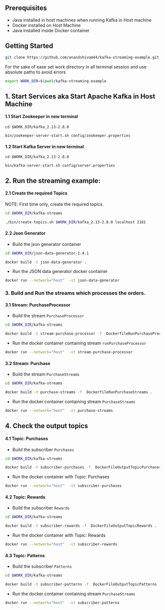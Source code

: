 ## Prerequisites
* Java installed in host machines when running Kafka in Host machine
* Docker installed on Host Machine
* Java installed inside Docker container
## Getting Started
```bash
git clone https://github.com/anandshivam44/kafka-streaming-example.git
```
For the sake of ease set work directory in all terminal session and use absolute paths to avoid errors
```bash
export WORK_DIR=$(pwd)/kafka-streaming-example
```


## 1. Start Services aka Start Apache Kafka in Host Machine
#### 1.1 Start Zookeeper in new terminal
```
cd $WORK_DIR/kafka_2.13-2.8.0

bin/zookeeper-server-start.sh config/zookeeper.properties
```

#### 1.2 Start Kafka Server in new terminal
```
cd $WORK_DIR/kafka_2.13-2.8.0

bin/kafka-server-start.sh config/server.properties
```




## 2. Run the streaming example:
#### 2.1 Create the required Topics
NOTE: First time only, create the required topics.

```bash
cd $WORK_DIR/kafka-streams 

./bin/create-topics.sh $WORK_DIR/kafka_2.13-2.8.0 localhost 2181
```
#### 2.2 Json Generator
* Build the json generator container
```bash
cd $WORK_DIR/json-data-generator-1.4.1

docker build -t json-data-generator .
```
* Run the JSON data generator docker container

```bash
docker run --network="host"  -it json-data-generator
```
### 3. Build and Run the streams which processes the orders.  
    
#### 3.1 Stream: PurchaseProcessor
* Build the stream `PurchaseProcessor`

```bash
cd $WORK_DIR/kafka-streams

docker build -t stream-purchase-processor -f  DockerfileRunPurchaseProcessor .
```
* Run the docker container containing stream `runPurchaseProcessor`

```bash
docker run --network="host"  -it stream-purchase-processor
```
#### 3.2 Stream: Purchase
* Build the stream `PurchaseStreams`
```bash
cd $WORK_DIR/kafka-streams

docker build -t purchase-streams -f  DockerfileRunPurchaseStreams .
```
* Run the docker container containing stream `PurchaseStreams`

```bash
docker run --network="host"  -it purchase-streams
```
## 4. Check the output topics
#### 4.1 Topic: Purchases
* Build the subscriber `Purchases`
```bash
cd $WORK_DIR/kafka-streams

docker build -t subscriber-purchases -f  DockerFileOutputTopicPurchases .
```
* Run the docker container with Topic: Purchases

```bash
docker run --network="host"  -it subscriber-purchases
```
#### 4.2 Topic: Rewards
* Build the subscriber `Rewards`
```bash
cd $WORK_DIR/kafka-streams

docker build -t subscriber-rewards -f  DockerFileOutputTopicRewards .
```
* Run the docker container with Topic: Rewards

```bash
docker run --network="host"  -it subscriber-rewards
```
#### 4.3 Topic: Patterns
* Build the subscriber `Patterns`
```bash
cd $WORK_DIR/kafka-streams

docker build -t subscriber-patterns -f  DockerFileOutputTopicPatterns .
```
* Run the docker container containing stream `PurchaseStreams`

```bash
docker run --network="host"  -it subscriber-patterns
```

